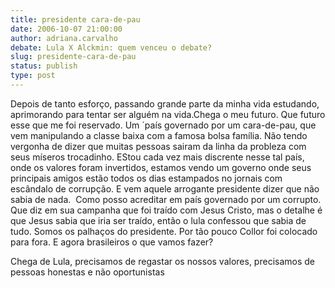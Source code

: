 ```yaml
---
title: presidente cara-de-pau
date: 2006-10-07 21:00:00
author: adriana.carvalho
debate: Lula X Alckmin: quem venceu o debate?
slug: presidente-cara-de-pau
status: publish 
type: post
---
```


Depois de tanto esforço, passando grande parte da minha vida estudando, aprimorando para tentar ser alguém na vida.Chega o meu futuro. Que futuro esse que me foi reservado. Um ´país governado por um cara-de-pau, que vem manipulando a classe baixa com a famosa bolsa família. Não tendo vergonha de dizer que muitas pessoas sairam da linha da probleza com seus míseros trocadinho. EStou cada vez mais discrente nesse tal país, onde os valores foram invertidos, estamos vendo um governo onde seus principais amigos estão todos os dias estampados no jornais com escândalo de corrupção. E vem aquele arrogante presidente dizer que não sabia de nada.  Como posso acreditar em país governado por um corrupto. Que diz em sua campanha que foi traído com Jesus Cristo, mas o detalhe é que Jesus sabia que iria ser traído, então o lula confessou que sabia de tudo. Somos os palhaços do presidente. Por tão pouco Collor foi colocado para fora. E agora brasileiros o que vamos fazer?


Chega de Lula, precisamos de regastar os nossos valores, precisamos de pessoas honestas e não oportunistas


